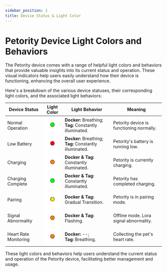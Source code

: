 ```yaml
---
sidebar_position: 1
title: Device Status & Light Color
---
```


# Petority Device Light Colors and Behaviors
The Petority device comes with a range of helpful light colors and behaviors that provide valuable insights into its current status and operation. These visual indicators help users easily understand how their device is functioning, enhancing the overall user experience.

Here's a breakdown of the various device statuses, their corresponding light colors, and the associated light behaviors:

| Device Status  | Light Color | Light Behavior |  Meaning |
| ----------- | ----------- |----------- |----------- |
| Normal Operation | ![battery](/img/device/green.png) | **Docker:** Breathing;<br/>**Tag:** Constantly illuminated. | Petority device is functioning normally.|
| Low Battery | ![battery](/img/device/red.png) |**Docker:** Breathing;<br/>**Tag:** Constantly illuminated. |  Petority's battery is running low.      | 
| Charging   | ![battery](/img/device/orange.png)  | **Docker & Tag:** Constantly illuminated.   |  Petority is currently charging.   | 
| Charging Complete  | ![battery](/img/device/green.png)  | **Docker & Tag:** Constantly illuminated. |  Petority has completed charging.      | 
| Pairing | ![battery](/img/device/gradual-change.png)  | **Docker & Tag:** Gradual Transition.   |  Petority is in pairing mode.    |
| Signal Abnormality | ![battery](/img/device/orange.png)  | **Docker & Tag:** Flashing. | Offline mode. Lora signal abnormality. | 
| Heart Rate Monitoring |  ![battery](/img/device/orange.png)  | **Docker:** --;<br/>**Tag:** Breathing. | Collecting the pet's heart rate. | 

These light colors and behaviors help users understand the current status and operation of the Petority device, facilitating better management and usage.

